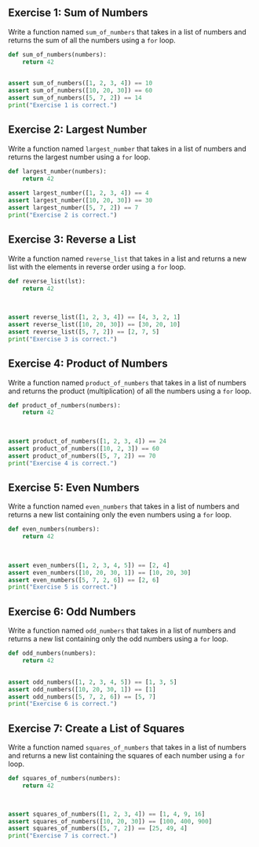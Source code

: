 


## Exercise 1: **Sum of Numbers**

Write a function named `sum_of_numbers` that takes in a list of numbers and returns the sum of all the numbers using a `for` loop.

```python
def sum_of_numbers(numbers):
    return 42 
    

assert sum_of_numbers([1, 2, 3, 4]) == 10
assert sum_of_numbers([10, 20, 30]) == 60
assert sum_of_numbers([5, 7, 2]) == 14
print("Exercise 1 is correct.")
```



## Exercise 2: **Largest Number**

Write a function named `largest_number` that takes in a list of numbers and returns the largest number using a `for` loop.

```python
def largest_number(numbers):
    return 42 
    
assert largest_number([1, 2, 3, 4]) == 4
assert largest_number([10, 20, 30]) == 30
assert largest_number([5, 7, 2]) == 7
print("Exercise 2 is correct.")
```


## Exercise 3: **Reverse a List**

Write a function named `reverse_list` that takes in a list and returns a new list with the elements in reverse order using a `for` loop.

```python
def reverse_list(lst):
    return 42 
    
 

assert reverse_list([1, 2, 3, 4]) == [4, 3, 2, 1]
assert reverse_list([10, 20, 30]) == [30, 20, 10]
assert reverse_list([5, 7, 2]) == [2, 7, 5]
print("Exercise 3 is correct.")
```



## Exercise 4: **Product of Numbers**

Write a function named `product_of_numbers` that takes in a list of numbers and returns the product (multiplication) of all the numbers using a `for` loop.

```python
def product_of_numbers(numbers):
    return 42 
    
  

assert product_of_numbers([1, 2, 3, 4]) == 24
assert product_of_numbers([10, 2, 3]) == 60
assert product_of_numbers([5, 7, 2]) == 70
print("Exercise 4 is correct.")
```



## Exercise 5: **Even Numbers**

Write a function named `even_numbers` that takes in a list of numbers and returns a new list containing only the even numbers using a `for` loop.

```python
def even_numbers(numbers):
    return 42 
    
 

assert even_numbers([1, 2, 3, 4, 5]) == [2, 4]
assert even_numbers([10, 20, 30, 1]) == [10, 20, 30]
assert even_numbers([5, 7, 2, 6]) == [2, 6]
print("Exercise 5 is correct.")
```



## Exercise 6: **Odd Numbers**

Write a function named `odd_numbers` that takes in a list of numbers and returns a new list containing only the odd numbers using a `for` loop.

```python
def odd_numbers(numbers):
    return 42 
 

assert odd_numbers([1, 2, 3, 4, 5]) == [1, 3, 5]
assert odd_numbers([10, 20, 30, 1]) == [1]
assert odd_numbers([5, 7, 2, 6]) == [5, 7]
print("Exercise 6 is correct.")
```


## Exercise 7: **Create a List of Squares**

Write a function named `squares_of_numbers` that takes in a list of numbers and returns a new list containing the squares of each number using a `for` loop.

```python
def squares_of_numbers(numbers):
    return 42 
    


assert squares_of_numbers([1, 2, 3, 4]) == [1, 4, 9, 16]
assert squares_of_numbers([10, 20, 30]) == [100, 400, 900]
assert squares_of_numbers([5, 7, 2]) == [25, 49, 4]
print("Exercise 7 is correct.")
```

